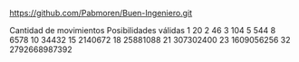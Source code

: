 https://github.com/Pabmoren/Buen-Ingeniero.git



Cantidad de movimientos        Posibilidades válidas
1                              20
2                              46
3                              104
5                              544
8                              6578
10                             34432
15                             2140672
18                             25881088
21                             307302400
23                             1609056256
32                             2792668987392
